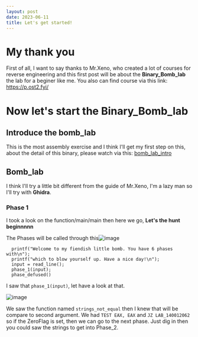 ```yaml
---
layout: post
date: 2023-06-11
title: Let's get started!
---
```


# My thank you

First of all, I want to say thanks to Mr.Xeno, who created a lot of courses for reverse engineering and this first post will be about the  **Binary_Bomb_lab** the lab for a beginer like me.
You also can find course via this link: https://p.ost2.fyi/

# Now let's start the **Binary_Bomb_lab**

## Introduce the bomb_lab

This is the most assembly exercise and I think I'll get my first step on this, about the detail of this binary, please watch via this: [bomb_lab_intro](https://p.ost2.fyi/courses/course-v1:OpenSecurityTraining2+Arch1001_x86-64_Asm+2021_v1/courseware/5dc2d5b3af5d4b4b954d30fd5f772de2/0e7a4214a53f4f0da5060f9d221adbd4/?activate_block_id=block-v1%3AOpenSecurityTraining2%2BArch1001_x86-64_Asm%2B2021_v1%2Btype%40sequential%2Bblock%400e7a4214a53f4f0da5060f9d221adbd4)

## Bomb_lab

I think I'll try a little bit different from the guide of Mr.Xeno, I'm a lazy man so I'll try with **Ghidra**.

### Phase 1

I took a look on the function/main/main then here we go, **Let's the hunt beginnnnn**

The Phases will be called through this![image](https://github.com/br0k4n/br0k4n.github.io/assets/136005668/c1d977e1-ae16-4e98-b4e7-e096df774bba)

```
  printf("Welcome to my fiendish little bomb. You have 6 phases with\n");
  printf("which to blow yourself up. Have a nice day!\n");
  input = read_line();
  phase_1(input);
  phase_defused()
  ```
I saw that `phase_1(input)`, let have a look at that.

![image](https://github.com/br0k4n/br0k4n.github.io/assets/136005668/0b32df21-33e3-428f-ba8e-d61dadd4b2dd)

We saw the function named `strings_not_equal` then I knew that will be compare to second argument. We had `TEST EAX, EAX` and `JZ LAB_140012062` so if the ZeroFlag is set, then we can go to the next phase. Just dig in then you could saw the strings to get into Phase_2.
